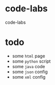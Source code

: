 # code-labs
code-labs

# todo

- some `html` page
- some `python` script
- some `java` code
- some `json` config
- some `xml` config
